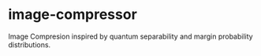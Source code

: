 # image-compressor
Image Compresion inspired by quantum separability and margin probability distributions.

